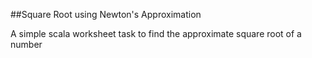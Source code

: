 ##Square Root using Newton's Approximation

A simple scala worksheet task to find the approximate square root of a number